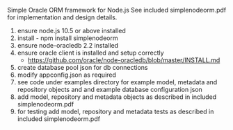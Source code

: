 Simple Oracle ORM framework for Node.js See included
simplenodeorm.pdf for implementation and design details.

1. ensure node.js 10.5 or above installed
2. install - npm install simplenodeorm
3. ensure node-oracledb 2.2 installed
4. ensure oracle client is installed and setup correctly 
   - https://github.com/oracle/node-oracledb/blob/master/INSTALL.md
5. create database pool json for db connections
6. modify appconfig.json as required
7. see code under examples directory for example model, 
   metadata and repository objects and and example database configuration 
   json 
8. add model, repository and metadata objects as described in included 
   simplenodeorm.pdf
9. for testing add model, repository and metadata tests as described in 
   included simplenodeorm.pdf


